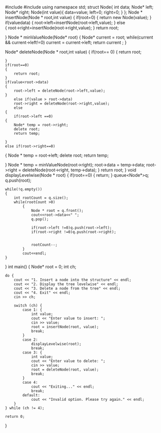#include<iostream>
#include<queue>
using namespace std;
struct Node{
	int data;
	Node* left;
	Node* right;
	Node(int value){
		data=value;
		left=0;
		right=0;
	}
};
Node * insertNode(Node * root,int value)
{
	if(root=0)
	{
		return new Node(value);
}
	if(value<root->data)
{
	root->left=insertNode(root->left,value);
}
else	
{
	root->right=insertNode(root->right,value);
}
return root;

}
Node * minValueNode(Node* root)
{
	Node* current = root;
  	while(current && current->left!=0)
  	current = current->left;
  	return current ;
 }


Node* deleteNode(Node * root,int value)	
{
	if(root== 0)
	{
		return root;

	}
	if(root==0)
	{
		return root;
	}
	if(value<root->data)
	{
		root->left = deleteNode(root->left,value);
	}
		else if(value > root->data)
		root->right = deleteNode(root->right,value);
		else	
	{
		if(root->left ==0)	
	{
		Node* temp = root->right;
		delete root;
		return temp;

	}	
	else if(root->right==0)	
{
	Node * temp = root->left;
	delete root;
	return temp;

}
Node * temp = minValueNode(root->right);
root->data = temp->data;
root->right = deleteNode(root->right, temp->data);
}
return root;
}
void displayLevelwise(Node * root)
{
	if(root==0)
	{
		return;
	}
	queue<Node*>q;
	q.push(root);
	
	while(!q.empty())
	{
		int rootCount = q.size();
		while(rootCount >0)
			{
				Node * root = q.front();
				cout<<root->data<<" ";
				q.pop();		

				if(root->left !=0)q.push(root->left);	
				if(root->right !=0)q.push(root->right);	
			
			
				rootCount--;
			}
			cout<<endl;
	}
}
int main()
{
	 Node* root = 0; 
    int ch;

    do {
        cout << "1. Insert a node into the structure" << endl;
        cout << "2. Display the tree levelwise" << endl;
        cout << "3. Delete a node from the tree" << endl;
        cout << "4. Exit" << endl;
        cin >> ch;

        switch (ch) {
            case 1: {
                int value;
                cout << "Enter value to insert: ";
                cin >> value;
                root = insertNode(root, value);
                break;
            }
            case 2:
                displayLevelwise(root);
                break;
            case 3: {
                int value;
                cout << "Enter value to delete: ";
                cin >> value;
                root = deleteNode(root, value);
                break;
            }
            case 4:
                cout << "Exiting..." << endl;
                break;
            default:
                cout << "Invalid option. Please try again." << endl;
        }
    } while (ch != 4);

    return 0;
}
 
